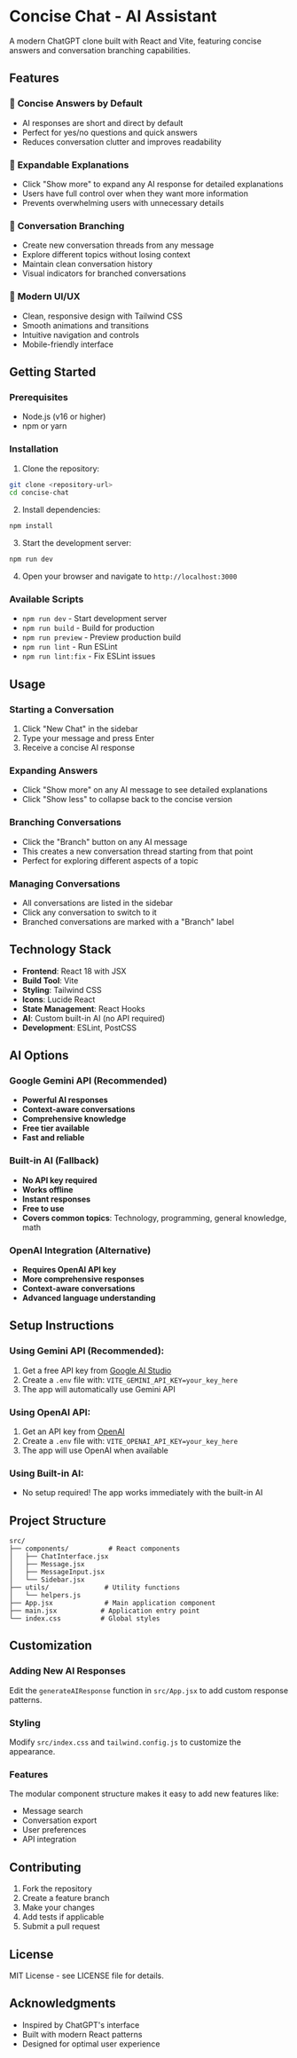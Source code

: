 # Concise Chat - AI Assistant

A modern ChatGPT clone built with React and Vite, featuring concise answers and conversation branching capabilities.

## Features

### 🎯 **Concise Answers by Default**
- AI responses are short and direct by default
- Perfect for yes/no questions and quick answers
- Reduces conversation clutter and improves readability

### 🔄 **Expandable Explanations**
- Click "Show more" to expand any AI response for detailed explanations
- Users have full control over when they want more information
- Prevents overwhelming users with unnecessary details

### 🌿 **Conversation Branching**
- Create new conversation threads from any message
- Explore different topics without losing context
- Maintain clean conversation history
- Visual indicators for branched conversations

### 🎨 **Modern UI/UX**
- Clean, responsive design with Tailwind CSS
- Smooth animations and transitions
- Intuitive navigation and controls
- Mobile-friendly interface

## Getting Started

### Prerequisites
- Node.js (v16 or higher)
- npm or yarn

### Installation

1. Clone the repository:
```bash
git clone <repository-url>
cd concise-chat
```

2. Install dependencies:
```bash
npm install
```

3. Start the development server:
```bash
npm run dev
```

4. Open your browser and navigate to `http://localhost:3000`

### Available Scripts

- `npm run dev` - Start development server
- `npm run build` - Build for production
- `npm run preview` - Preview production build
- `npm run lint` - Run ESLint
- `npm run lint:fix` - Fix ESLint issues

## Usage

### Starting a Conversation
1. Click "New Chat" in the sidebar
2. Type your message and press Enter
3. Receive a concise AI response

### Expanding Answers
- Click "Show more" on any AI message to see detailed explanations
- Click "Show less" to collapse back to the concise version

### Branching Conversations
- Click the "Branch" button on any AI message
- This creates a new conversation thread starting from that point
- Perfect for exploring different aspects of a topic

### Managing Conversations
- All conversations are listed in the sidebar
- Click any conversation to switch to it
- Branched conversations are marked with a "Branch" label

## Technology Stack

- **Frontend**: React 18 with JSX
- **Build Tool**: Vite
- **Styling**: Tailwind CSS
- **Icons**: Lucide React
- **State Management**: React Hooks
- **AI**: Custom built-in AI (no API required)
- **Development**: ESLint, PostCSS

## AI Options

### Google Gemini API (Recommended)
- **Powerful AI responses**
- **Context-aware conversations**
- **Comprehensive knowledge**
- **Free tier available**
- **Fast and reliable**

### Built-in AI (Fallback)
- **No API key required**
- **Works offline**
- **Instant responses**
- **Free to use**
- **Covers common topics**: Technology, programming, general knowledge, math

### OpenAI Integration (Alternative)
- **Requires OpenAI API key**
- **More comprehensive responses**
- **Context-aware conversations**
- **Advanced language understanding**

## Setup Instructions

### Using Gemini API (Recommended):
1. Get a free API key from [Google AI Studio](https://makersuite.google.com/app/apikey)
2. Create a `.env` file with: `VITE_GEMINI_API_KEY=your_key_here`
3. The app will automatically use Gemini API

### Using OpenAI API:
1. Get an API key from [OpenAI](https://platform.openai.com/)
2. Create a `.env` file with: `VITE_OPENAI_API_KEY=your_key_here`
3. The app will use OpenAI when available

### Using Built-in AI:
- No setup required! The app works immediately with the built-in AI

## Project Structure

```
src/
├── components/          # React components
│   ├── ChatInterface.jsx
│   ├── Message.jsx
│   ├── MessageInput.jsx
│   └── Sidebar.jsx
├── utils/              # Utility functions
│   └── helpers.js
├── App.jsx             # Main application component
├── main.jsx           # Application entry point
└── index.css          # Global styles
```

## Customization

### Adding New AI Responses
Edit the `generateAIResponse` function in `src/App.jsx` to add custom response patterns.

### Styling
Modify `src/index.css` and `tailwind.config.js` to customize the appearance.

### Features
The modular component structure makes it easy to add new features like:
- Message search
- Conversation export
- User preferences
- API integration

## Contributing

1. Fork the repository
2. Create a feature branch
3. Make your changes
4. Add tests if applicable
5. Submit a pull request

## License

MIT License - see LICENSE file for details.

## Acknowledgments

- Inspired by ChatGPT's interface
- Built with modern React patterns
- Designed for optimal user experience
